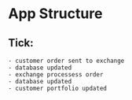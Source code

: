 # App Structure

## Tick:
    - customer order sent to exchange
    - database updated
    - exchange processess order
    - database updated
    - customer portfolio updated
